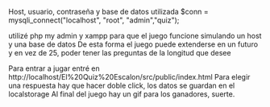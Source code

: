Host, usuario, contraseña y base de datos utilizada
$conn = mysqli_connect("localhost", "root", "admin","quiz");

utilizé php my admin
y xampp para que el juego funcione simulando un host y una base de datos 
De esta forma el juego puede extenderse en un futuro y en vez de 25, poder tener las preguntas de la longitud que desee

Para entrar a jugar entré en http://localhost/El%20Quiz%20Escalon/src/public/index.html
Para elegir una respuesta hay que hacer doble click, los datos se guardan en el localstorage
Al final del juego hay un gif para los ganadores, suerte.
